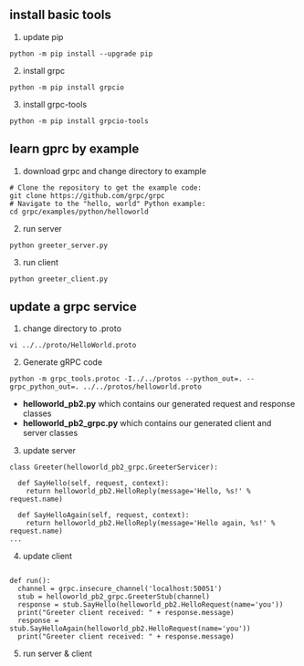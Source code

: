 
## install basic tools

1. update pip
```
python -m pip install --upgrade pip
```


2. install grpc
```
python -m pip install grpcio
```

3. install grpc-tools

```
python -m pip install grpcio-tools
```

## learn gprc by example

1. download grpc and change directory to example
```
# Clone the repository to get the example code:
git clone https://github.com/grpc/grpc
# Navigate to the "hello, world" Python example:
cd grpc/examples/python/helloworld
```

2. run server
```
python greeter_server.py
```

3. run client
```
python greeter_client.py
```

## update a grpc service

1. change directory to .proto
```
vi ../../proto/HelloWorld.proto

```
2. Generate gRPC code
```
python -m grpc_tools.protoc -I../../protos --python_out=. --grpc_python_out=. ../../protos/helloworld.proto
```

* **helloworld_pb2.py** which contains our generated request
and response classes
* **helloworld_pb2_grpc.py** which contains our
generated client and server classes

3. update server
```
class Greeter(helloworld_pb2_grpc.GreeterServicer):

  def SayHello(self, request, context):
    return helloworld_pb2.HelloReply(message='Hello, %s!' % request.name)

  def SayHelloAgain(self, request, context):
    return helloworld_pb2.HelloReply(message='Hello again, %s!' % request.name)
...
```

4. update client
```

def run():
  channel = grpc.insecure_channel('localhost:50051')
  stub = helloworld_pb2_grpc.GreeterStub(channel)
  response = stub.SayHello(helloworld_pb2.HelloRequest(name='you'))
  print("Greeter client received: " + response.message)
  response = stub.SayHelloAgain(helloworld_pb2.HelloRequest(name='you'))
  print("Greeter client received: " + response.message)
```

5. run server & client
